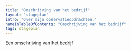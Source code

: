 ```yaml
---
title: "Omschrijving van het bedrijf"
layout: "stageplan"
intro: "Over mijn observatieopdrachten."
nameInTableOfContents: "Omschrijving van het bedrijf"
tags: stageplan
---
```


Een omschrijving van het bedrijf
